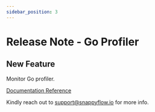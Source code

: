 ```yaml
---
sidebar_position: 3 
---
```

# Release Note - Go Profiler

## New Feature

Monitor Go profiler.

[Documentation Reference](/docs/sidebar-snappyflow-saas/Integrations/go/profiler)

Kindly reach out to [support@snappyflow.io](mailto:support@snappyflow.io) for more info.
